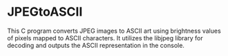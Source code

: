 # JPEGtoASCII
This C program converts JPEG images to ASCII art using brightness values of pixels mapped to ASCII characters. It utilizes the libjpeg library for decoding and outputs the ASCII representation in the console. 
